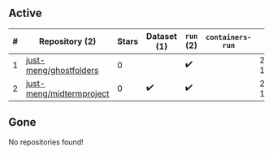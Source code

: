## Active
| # | Repository (2) | Stars | Dataset (1) | `run` (2) | `containers-run` | Last Modified |
| --- | --- | --- | --- | --- | --- | --- |
| 1 | [just-meng/ghostfolders](https://github.com/just-meng/ghostfolders) | 0 |  | :heavy_check_mark: |  | 2025-10-25 10:11:41+00:00 |
| 2 | [just-meng/midtermproject](https://github.com/just-meng/midtermproject) | 0 | :heavy_check_mark: | :heavy_check_mark: |  | 2022-07-14 14:14:49+00:00 |

## Gone
No repositories found!
